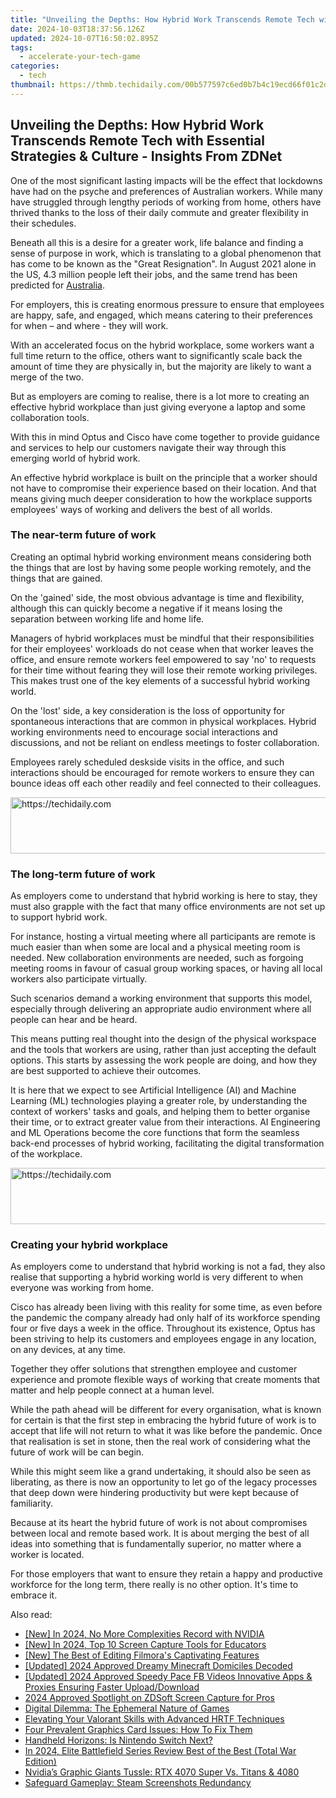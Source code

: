 ```yaml
---
title: "Unveiling the Depths: How Hybrid Work Transcends Remote Tech with Essential Strategies & Culture - Insights From ZDNet"
date: 2024-10-03T18:37:56.126Z
updated: 2024-10-07T16:50:02.895Z
tags:
  - accelerate-your-tech-game
categories:
  - tech
thumbnail: https://thmb.techidaily.com/00b577597c6ed0b7b4c19ecd66f01c2d9945d327028a5bbddef7b8d5f271b960.jpg
---
```


## Unveiling the Depths: How Hybrid Work Transcends Remote Tech with Essential Strategies & Culture - Insights From ZDNet

One of the most significant lasting impacts will be the effect that lockdowns have had on the psyche and preferences of Australian workers. While many have struggled through lengthy periods of working from home, others have thrived thanks to the loss of their daily commute and greater flexibility in their schedules.

Beneath all this is a desire for a greater work, life balance and finding a sense of purpose in work, which is translating to a global phenomenon that has come to be known as the "Great Resignation". In August 2021 alone in the US, 4.3 million people left their jobs, and the same trend has been predicted for [Australia](https://www.news.com.au/finance/work/at-work/the-great-resignation-millions-of-aussies-predicted-to-leave-jobs/news-story/36aaf2081cc6a17c095b9dd0105814c3).

For employers, this is creating enormous pressure to ensure that employees are happy, safe, and engaged, which means catering to their preferences for when – and where - they will work.

With an accelerated focus on the hybrid workplace, some workers want a full time return to the office, others want to significantly scale back the amount of time they are physically in, but the majority are likely to want a merge of the two.

But as employers are coming to realise, there is a lot more to creating an effective hybrid workplace than just giving everyone a laptop and some collaboration tools.

With this in mind Optus and Cisco have come together to provide guidance and services to help our customers navigate their way through this emerging world of hybrid work.

An effective hybrid workplace is built on the principle that a worker should not have to compromise their experience based on their location. And that means giving much deeper consideration to how the workplace supports employees' ways of working and delivers the best of all worlds.

### The near-term future of work

Creating an optimal hybrid working environment means considering both the things that are lost by having some people working remotely, and the things that are gained.

On the 'gained' side, the most obvious advantage is time and flexibility, although this can quickly become a negative if it means losing the separation between working life and home life.

Managers of hybrid workplaces must be mindful that their responsibilities for their employees' workloads do not cease when that worker leaves the office, and ensure remote workers feel empowered to say 'no' to requests for their time without fearing they will lose their remote working privileges. This makes trust one of the key elements of a successful hybrid working world.

On the 'lost' side, a key consideration is the loss of opportunity for spontaneous interactions that are common in physical workplaces. Hybrid working environments need to encourage social interactions and discussions, and not be reliant on endless meetings to foster collaboration.

Employees rarely scheduled deskside visits in the office, and such interactions should be encouraged for remote workers to ensure they can bounce ideas off each other readily and feel connected to their colleagues.

<!-- affiliate ads begin -->
<a href="https://appsumo.8odi.net/c/5597632/2068440/7443" target="_top" id="2068440">
  <img src="//a.impactradius-go.com/display-ad/7443-2068440" border="0" alt="https://techidaily.com" width="728" height="90"/>
</a>
<img height="0" width="0" src="https://appsumo.8odi.net/i/5597632/2068440/7443" style="position:absolute;visibility:hidden;" border="0" />
<!-- affiliate ads end -->

### The long-term future of work

As employers come to understand that hybrid working is here to stay, they must also grapple with the fact that many office environments are not set up to support hybrid work.

For instance, hosting a virtual meeting where all participants are remote is much easier than when some are local and a physical meeting room is needed. New collaboration environments are needed, such as forgoing meeting rooms in favour of casual group working spaces, or having all local workers also participate virtually.

Such scenarios demand a working environment that supports this model, especially through delivering an appropriate audio environment where all people can hear and be heard.

This means putting real thought into the design of the physical workspace and the tools that workers are using, rather than just accepting the default options. This starts by assessing the work people are doing, and how they are best supported to achieve their outcomes.

It is here that we expect to see Artificial Intelligence (AI) and Machine Learning (ML) technologies playing a greater role, by understanding the context of workers' tasks and goals, and helping them to better organise their time, or to extract greater value from their interactions. AI Engineering and ML Operations become the core functions that form the seamless back-end processes of hybrid working, facilitating the digital transformation of the workplace.

<!-- affiliate ads begin -->
<a href="https://aligracehair.sjv.io/c/5597632/1997695/19272" target="_top" id="1997695">
  <img src="//a.impactradius-go.com/display-ad/19272-1997695" border="0" alt="https://techidaily.com" width="728" height="90"/>
</a>
<img height="0" width="0" src="https://aligracehair.sjv.io/i/5597632/1997695/19272" style="position:absolute;visibility:hidden;" border="0" />
<!-- affiliate ads end -->

### Creating your hybrid workplace

As employers come to understand that hybrid working is not a fad, they also realise that supporting a hybrid working world is very different to when everyone was working from home.

Cisco has already been living with this reality for some time, as even before the pandemic the company already had only half of its workforce spending four or five days a week in the office. Throughout its existence, Optus has been striving to help its customers and employees engage in any location, on any devices, at any time.

Together they offer solutions that strengthen employee and customer experience and promote flexible ways of working that create moments that matter and help people connect at a human level.

While the path ahead will be different for every organisation, what is known for certain is that the first step in embracing the hybrid future of work is to accept that life will not return to what it was like before the pandemic. Once that realisation is set in stone, then the real work of considering what the future of work will be can begin.

While this might seem like a grand undertaking, it should also be seen as liberating, as there is now an opportunity to let go of the legacy processes that deep down were hindering productivity but were kept because of familiarity.

Because at its heart the hybrid future of work is not about compromises between local and remote based work. It is about merging the best of all ideas into something that is fundamentally superior, no matter where a worker is located.

For those employers that want to ensure they retain a happy and productive workforce for the long term, there really is no other option. It's time to embrace it.

<ins class="adsbygoogle"
     style="display:block"
     data-ad-format="autorelaxed"
     data-ad-client="ca-pub-7571918770474297"
     data-ad-slot="1223367746"></ins>

<ins class="adsbygoogle"
     style="display:block"
     data-ad-client="ca-pub-7571918770474297"
     data-ad-slot="8358498916"
     data-ad-format="auto"
     data-full-width-responsive="true"></ins>

<span class="atpl-alsoreadstyle">Also read:</span>
<div><ul>
<li><a href="https://video-screen-grab.techidaily.com/new-in-2024-no-more-complexities-record-with-nvidia/"><u>[New] In 2024, No More Complexities Record with NVIDIA</u></a></li>
<li><a href="https://screen-activity-recording.techidaily.com/new-in-2024-top-10-screen-capture-tools-for-educators/"><u>[New] In 2024, Top 10 Screen Capture Tools for Educators</u></a></li>
<li><a href="https://article-knowledge.techidaily.com/new-the-best-of-editing-filmoras-captivating-features/"><u>[New] The Best of Editing Filmora's Captivating Features</u></a></li>
<li><a href="https://on-screen-recording.techidaily.com/updated-2024-approved-dreamy-minecraft-domiciles-decoded/"><u>[Updated] 2024 Approved Dreamy Minecraft Domiciles Decoded</u></a></li>
<li><a href="https://fox-http.techidaily.com/updated-2024-approved-speedy-pace-fb-videos-innovative-apps-and-proxies-ensuring-faster-uploaddownload/"><u>[Updated] 2024 Approved Speedy Pace FB Videos Innovative Apps & Proxies Ensuring Faster Upload/Download</u></a></li>
<li><a href="https://screen-recording.techidaily.com/2024-approved-spotlight-on-zdsoft-screen-capture-for-pros/"><u>2024 Approved Spotlight on ZDSoft Screen Capture for Pros</u></a></li>
<li><a href="https://games-able.techidaily.com/digital-dilemma-the-ephemeral-nature-of-games/"><u>Digital Dilemma: The Ephemeral Nature of Games</u></a></li>
<li><a href="https://games-able.techidaily.com/elevating-your-valorant-skills-with-advanced-hrtf-techniques/"><u>Elevating Your Valorant Skills with Advanced HRTF Techniques</u></a></li>
<li><a href="https://games-able.techidaily.com/four-prevalent-graphics-card-issues-how-to-fix-them/"><u>Four Prevalent Graphics Card Issues: How To Fix Them</u></a></li>
<li><a href="https://games-able.techidaily.com/handheld-horizons-is-nintendo-switch-next/"><u>Handheld Horizons: Is Nintendo Switch Next?</u></a></li>
<li><a href="https://on-screen-recording.techidaily.com/in-2024-elite-battlefield-series-review-best-of-the-best-total-war-edition/"><u>In 2024, Elite Battlefield Series Review Best of the Best (Total War Edition)</u></a></li>
<li><a href="https://games-able.techidaily.com/nvidias-graphic-giants-tussle-rtx-4070-super-vs-titans-and-4080/"><u>Nvidia’s Graphic Giants Tussle: RTX 4070 Super Vs. Titans & 4080</u></a></li>
<li><a href="https://games-able.techidaily.com/safeguard-gameplay-steam-screenshots-redundancy/"><u>Safeguard Gameplay: Steam Screenshots Redundancy</u></a></li>
</ul></div>

